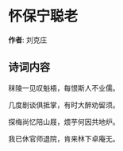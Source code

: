 # 怀保宁聪老

**作者**: 刘克庄

## 诗词内容

秣陵一见叹魁梧，每恨斯人不业儒。

几度剧谈俱抵掌，有时大醉劝留须。

探梅尚忆陪山屐，煨芋何因共地炉。

我已休官师退院，肯来林下卓庵无。

